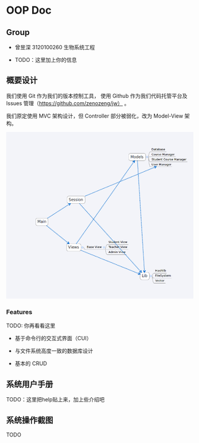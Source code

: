 # OOP Doc

## Group

- 曾昱深 3120100260 生物系统工程

- TODO：这里加上你的信息

## 概要设计

我们使用 Git 作为我们的版本控制工具，
使用 Github 作为我们代码托管平台及 Issues 管理（https://github.com/zenozeng/jw） 。

我们原定使用 MVC 架构设计，但 Controller 部分被弱化，改为 Model-View 架构。

![项目结构](xmind.png)

### Features

TODO: 你再看看这里

- 基于命令行的交互式界面（CUI）

- 与文件系统高度一致的数据库设计

- 基本的 CRUD

## 系统用户手册

TODO：这里把help贴上来，加上些介绍吧

## 系统操作截图

TODO
